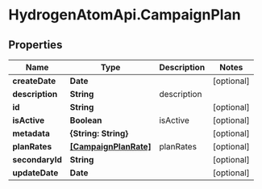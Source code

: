 # HydrogenAtomApi.CampaignPlan

## Properties
Name | Type | Description | Notes
------------ | ------------- | ------------- | -------------
**createDate** | **Date** |  | [optional] 
**description** | **String** | description | 
**id** | **String** |  | [optional] 
**isActive** | **Boolean** | isActive | [optional] 
**metadata** | **{String: String}** |  | [optional] 
**planRates** | [**[CampaignPlanRate]**](CampaignPlanRate.md) | planRates | [optional] 
**secondaryId** | **String** |  | [optional] 
**updateDate** | **Date** |  | [optional] 


